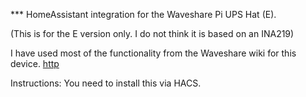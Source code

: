 *** HomeAssistant integration for the Waveshare Pi UPS Hat (E).

(This is for the E version only. I do not think it is based on an INA219)

I have used most of the functionality from the Waveshare wiki for this device.
[http](https://www.waveshare.com/wiki/UPS_HAT_(E))


Instructions:
You need to install this via HACS.
